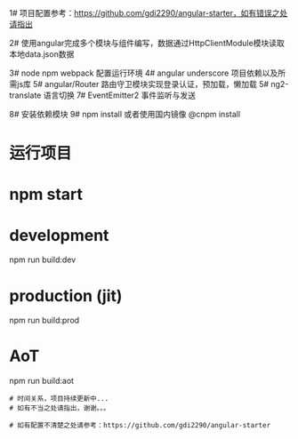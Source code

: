 1# 项目配置参考：https://github.com/gdi2290/angular-starter，如有错误之处请指出

2# 使用angular完成多个模块与组件编写，数据通过HttpClientModule模块读取本地data.json数据

3# node npm webpack 配置运行环境
4# angular underscore 项目依赖以及所需js库
5# angular/Router  路由守卫模块实现登录认证，预加载，懒加载
5# ng2-translate 语言切换
7# EventEmitter2 事件监听与发送

8# 安装依赖模块
9# npm install 或者使用国内镜像 @cnpm install

# 运行项目
# npm start

# development
npm run build:dev
# production (jit)
npm run build:prod
# AoT
npm run build:aot
```
# 时间关系，项目持续更新中...
# 如有不当之处请指出，谢谢。。。

# 如有配置不清楚之处请参考：https://github.com/gdi2290/angular-starter

